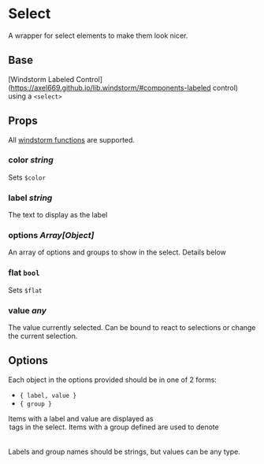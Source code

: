 # Select
A wrapper for select elements to make them look nicer.

## Base
[Windstorm Labeled Control](https://axel669.github.io/lib.windstorm/#components-labeled control)
using a `<select>`

## Props
All [windstorm functions](https://axel669.github.io/lib.windstorm/#css-shorthands)
are supported.

### color _string_
Sets `$color`

### label _string_
The text to display as the label

### options _Array[Object]_
An array of options and groups to show in the select. Details below

### flat `bool`
Sets `$flat`

### value _any_
The value currently selected. Can be bound to react to selections or
change the current selection.

## Options
Each object in the options provided should be in one of 2 forms:
- `{ label, value }`
- `{ group }`

Items with a label and value are displayed as <option> tags in the select.
Items with a group defined are used to denote <optgroup> tags. Each option
after a `{ group }` item until another group item is seen (or the end of the
array) is put into the optgroup defined by the group item.

Labels and group names should be strings, but values can be any type.
